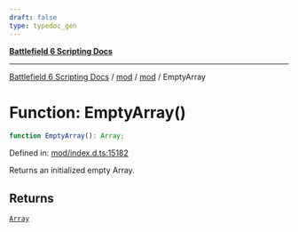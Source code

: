 ```yaml
---
draft: false
type: typedoc_gen
---
```


[**Battlefield 6 Scripting Docs**](../../../_index.md)

***

[Battlefield 6 Scripting Docs](../../../_index.md) / [mod](../../_index.md) / [mod](../_index.md) / EmptyArray

# Function: EmptyArray()

```ts
function EmptyArray(): Array;
```

Defined in: [mod/index.d.ts:15182](https://github.com/battlefield-portal-community/portal-docs/blob/ff09b2690670f74de7e97198022e5a97ff1161ff/generators/santiago/mod/index.d.ts#L15182)

Returns an initialized empty Array.

## Returns

[`Array`](../Array/_index.md)
